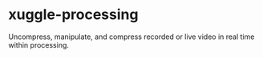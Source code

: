 # xuggle-processing
Uncompress, manipulate, and compress recorded or live video in real time within processing.
